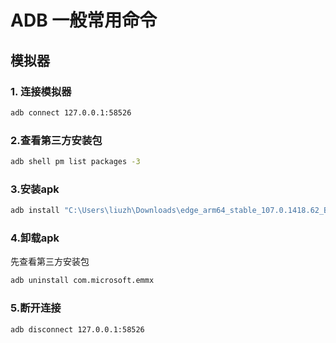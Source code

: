 # ADB 一般常用命令

## 模拟器

### 1. 连接模拟器

```bash
adb connect 127.0.0.1:58526
```

### 2.查看第三方安装包

```bash
adb shell pm list packages -3
```

### 3.安装apk

```bash
adb install "C:\Users\liuzh\Downloads\edge_arm64_stable_107.0.1418.62_Browser.apk"
```

### 4.卸载apk

先查看第三方安装包

```bash
adb uninstall com.microsoft.emmx
```

### 5.断开连接

```bash
adb disconnect 127.0.0.1:58526
```
